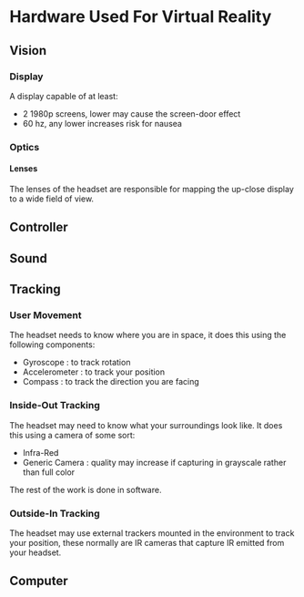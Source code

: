 
# Hardware Used For Virtual Reality

## Vision

### Display
A display capable of at least:
- 2 1980p screens, lower may cause the screen-door effect
- 60 hz, any lower increases risk for nausea

### Optics

#### Lenses
The lenses of the headset are responsible for mapping the up-close display to a
wide field of view.

## Controller

## Sound

## Tracking

### User Movement
The headset needs to know where you are in space, it does this using the 
following components:
- Gyroscope : to track rotation
- Accelerometer : to track your position
- Compass : to track the direction you are facing

### Inside-Out Tracking
The headset may need to know what your surroundings look like. It does this 
using a camera of some sort:
- Infra-Red
- Generic Camera : quality may increase if capturing in grayscale rather than
  full color

The rest of the work is done in software.

### Outside-In Tracking
The headset may use external trackers mounted in the environment to track your
position, these normally are IR cameras that capture IR emitted from your 
headset. 

## Computer
